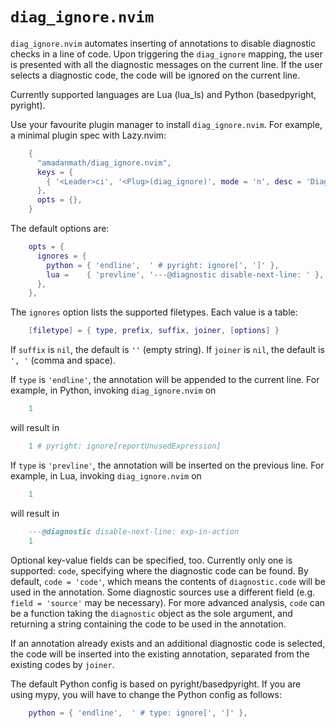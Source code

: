 # `diag_ignore.nvim`

`diag_ignore.nvim` automates inserting of annotations to disable diagnostic
checks in a line of code. Upon triggering the `diag_ignore` mapping, the user
is presented with all the diagnostic messages on the current line. If the user
selects a diagnostic code, the code will be ignored on the current line.

Currently supported languages are Lua (lua_ls) and Python (basedpyright,
pyright).

Use your favourite plugin manager to install `diag_ignore.nvim`.
For example, a minimal plugin spec with Lazy.nvim:

```lua
    {
      "amadanmath/diag_ignore.nvim",
      keys = {
        { '<Leader>ci', '<Plug>(diag_ignore)', mode = 'n', desc = 'Diagnostic: ignore' },
      },
      opts = {},
    }
```

The default options are:

```lua
    opts = {
      ignores = {
        python = { 'endline',  ' # pyright: ignore[', ']' },
        lua =    { 'prevline', '---@diagnostic disable-next-line: ' },
      },
    },
```

The `ignores` option lists the supported filetypes. Each value is a table:

```lua
    [filetype] = { type, prefix, suffix, joiner, [options] }
```

If `suffix` is `nil`, the default is `''` (empty string).
If `joiner` is `nil`, the default is `', '` (comma and space).

If `type` is `'endline'`, the annotation will be appended to the current line.
For example, in Python, invoking `diag_ignore.nvim` on

```python
    1
```

will result in

```python
    1 # pyright: ignore[reportUnusedExpression]
```

If `type` is `'prevline'`, the annotation will be inserted on the previous line.
For example, in Lua, invoking `diag_ignore.nvim` on

```lua
    1
```

will result in

```lua
    ---@diagnostic disable-next-line: exp-in-action
    1
```

Optional key-value fields can be specified, too. Currently only one is
supported: `code`, specifying where the diagnostic code can be found. By
default, `code = 'code'`, which means the contents of `diagnostic.code`
will be used in the annotation. Some diagnostic sources use a different
field (e.g. `field = 'source'` may be necessary). For more advanced
analysis, `code` can be a function taking the `diagnostic` object as
the sole argument, and returning a string containing the code to be used
in the annotation.

If an annotation already exists and an additional diagnostic code is selected,
the code will be inserted into the existing annotation, separated from the
existing codes by `joiner`.

The default Python config is based on pyright/basedpyright. If you are using
mypy, you will have to change the Python config as follows:

```lua
    python = { 'endline',  ' # type: ignore[', ']' },
```
